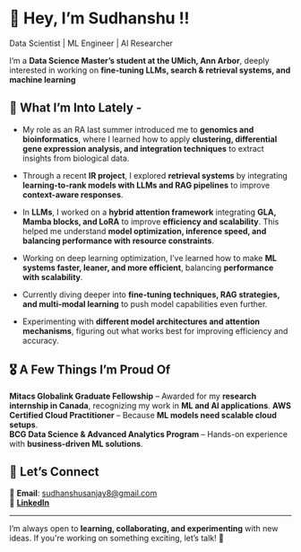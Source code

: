 # 👋 Hey, I’m Sudhanshu !!

Data Scientist | ML Engineer | AI Researcher

I’m a **Data Science Master’s student at the UMich, Ann Arbor**, deeply interested in working on **fine-tuning LLMs, search & retrieval systems, and machine learning**

## 🌱 What I’m Into Lately -  
- My role as an RA last summer introduced me to **genomics and bioinformatics**, where I learned how to apply **clustering, differential gene expression analysis, and integration techniques** to extract insights from biological data.  

- Through a recent **IR project**, I explored **retrieval systems** by integrating **learning-to-rank models with LLMs and RAG pipelines** to improve **context-aware responses**.  

- In **LLMs**, I worked on a **hybrid attention framework** integrating **GLA, Mamba blocks, and LoRA** to improve **efficiency and scalability**. This helped me understand **model optimization, inference speed, and balancing performance with resource constraints**.  

- Working on deep learning optimization, I’ve learned how to make **ML systems faster, leaner, and more efficient**, balancing **performance with scalability**.  

- Currently diving deeper into **fine-tuning techniques, RAG strategies, and multi-modal learning** to push model capabilities even further.  

- Experimenting with **different model architectures and attention mechanisms**, figuring out what works best for improving efficiency and accuracy.  


## 🎖️ A Few Things I’m Proud Of  
**Mitacs Globalink Graduate Fellowship** – Awarded for my **research internship in Canada**, recognizing my work in **ML and AI applications**. 
**AWS Certified Cloud Practitioner** – Because **ML models need scalable cloud setups**.  
**BCG Data Science & Advanced Analytics Program** – Hands-on experience with **business-driven ML solutions**.

## 💬 Let’s Connect  
📩 **Email**: sudhanshusanjay8@gmail.com  
🔗 [**LinkedIn**](https://www.linkedin.com/in/sudhanshu-agarwal/)  

---

I’m always open to **learning, collaborating, and experimenting** with new ideas. If you're working on something exciting, let’s talk! 🚀
